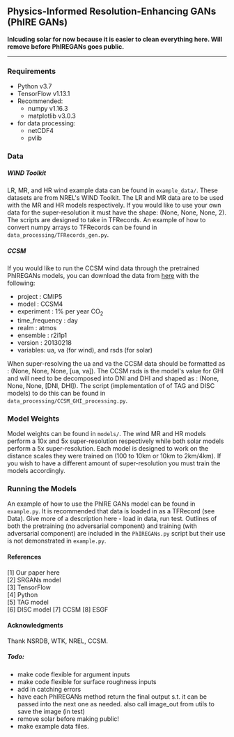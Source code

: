 ## Physics-Informed Resolution-Enhancing GANs (PhIRE GANs)
**Inlcuding solar for now because it is easier to clean everything here. Will remove before PhIREGANs goes public.**   
___
### Requirements
- Python v3.7
- TensorFlow v1.13.1
- Recommended:
    - numpy v1.16.3
    - matplotlib v3.0.3
- for data processing:
    - netCDF4
    - pvlib

### Data

##### WIND Toolkit
LR, MR, and HR wind example data can be found in `example_data/`. These datasets are from NREL's WIND Toolkit. The LR and MR data are to be used with the MR and HR models respectively. If you would like to use your own data for the super-resolution it must have the shape: (None, None, None, 2).
The scripts are designed to take in TFRecords. An example of how to convert numpy arrays to TFRecords can be found in `data_processing/TFRecords_gen.py`.

##### CCSM
If you would like to run the CCSM wind data through the pretrained PhIREGANs models, you can download the data from [here](https://esgf-node.llnl.gov/projects/esgf-llnl/) with the following:
- project : CMIP5
- model : CCSM4
- experiment : 1% per year CO<sub>2</sub>
- time_frequency : day
- realm : atmos
- ensemble : r2i1p1
- version : 20130218
- variables: ua, va (for wind), and rsds (for solar)

When super-resolving the ua and va the CCSM data should be formatted as : (None, None, None, [ua, va]). The CCSM rsds is the model's value for GHI and will need to be decomposed into DNI and DHI and shaped as : (None, None, None, [DNI, DHI]). The script (implementation of of TAG and DISC models) to do this can be found in `data_processing/CCSM_GHI_processing.py`.

### Model Weights
Model weights can be found in `models/`. The wind MR and HR models perform a 10x and 5x super-resolution respectively while both solar models perform a 5x super-resolution. Each model is designed to work on the distance scales they were trained on (100 to 10km or 10km to 2km/4km). If you wish to have a different amount of super-resolution you must train the models accordingly.

### Running the Models
An example of how to use the PhIRE GANs model can be found in `example.py`.
It is recommended that data is loaded in as a TFRecord (see Data).
Give more of a description here - load in data, run test.
Outlines of both the pretraining (no adversarial component) and training (with adversarial component) are included in the `PhIREGANs.py` script but their use is not demonstrated in `example.py`.

#### References
[1] Our paper here  
[2] SRGANs model  
[3] TensorFlow  
[4] Python  
[5] TAG model  
[6] DISC model
[7] CCSM
[8] ESGF

#### Acknowledgments
Thank NSRDB, WTK, NREL, CCSM.

##### Todo:
- make code flexible for argument inputs
- make code flexible for surface roughness inputs
- add in catching errors
- have each PhIREGANs method return the final output s.t. it can be passed into the next one as needed. also call image_out from utils to save the image (in test)
- remove solar before making public!
- make example data files.
